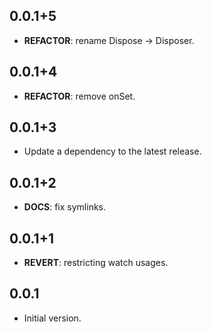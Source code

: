 ## 0.0.1+5

 - **REFACTOR**: rename Dispose -> Disposer.

## 0.0.1+4

 - **REFACTOR**: remove onSet.

## 0.0.1+3

 - Update a dependency to the latest release.

## 0.0.1+2

 - **DOCS**: fix symlinks.

## 0.0.1+1

 - **REVERT**: restricting watch usages.

## 0.0.1

- Initial version.
